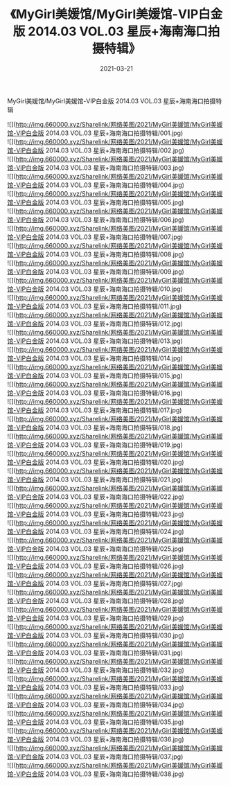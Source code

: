 ﻿---
layout: post
title:  《MyGirl美媛馆/MyGirl美媛馆-VIP白金版 2014.03 VOL.03 星辰+海南海口拍摄特辑》
date:   2021-03-21
img: http://img.660000.xyz/Sharelink/网络美图/2021/MyGirl美媛馆/MyGirl美媛馆-VIP白金版 2014.03 VOL.03 星辰+海南海口拍摄特辑/000.jpg
categories: [美女, 清纯, 唯美]
---

MyGirl美媛馆/MyGirl美媛馆-VIP白金版 2014.03 VOL.03 星辰+海南海口拍摄特辑

 ![](http://img.660000.xyz/Sharelink/网络美图/2021/MyGirl美媛馆/MyGirl美媛馆-VIP白金版 2014.03 VOL.03 星辰+海南海口拍摄特辑/001.jpg) <br>![](http://img.660000.xyz/Sharelink/网络美图/2021/MyGirl美媛馆/MyGirl美媛馆-VIP白金版 2014.03 VOL.03 星辰+海南海口拍摄特辑/002.jpg) <br>![](http://img.660000.xyz/Sharelink/网络美图/2021/MyGirl美媛馆/MyGirl美媛馆-VIP白金版 2014.03 VOL.03 星辰+海南海口拍摄特辑/003.jpg) <br>![](http://img.660000.xyz/Sharelink/网络美图/2021/MyGirl美媛馆/MyGirl美媛馆-VIP白金版 2014.03 VOL.03 星辰+海南海口拍摄特辑/004.jpg) <br>![](http://img.660000.xyz/Sharelink/网络美图/2021/MyGirl美媛馆/MyGirl美媛馆-VIP白金版 2014.03 VOL.03 星辰+海南海口拍摄特辑/005.jpg) <br>![](http://img.660000.xyz/Sharelink/网络美图/2021/MyGirl美媛馆/MyGirl美媛馆-VIP白金版 2014.03 VOL.03 星辰+海南海口拍摄特辑/006.jpg) <br>![](http://img.660000.xyz/Sharelink/网络美图/2021/MyGirl美媛馆/MyGirl美媛馆-VIP白金版 2014.03 VOL.03 星辰+海南海口拍摄特辑/007.jpg) <br>![](http://img.660000.xyz/Sharelink/网络美图/2021/MyGirl美媛馆/MyGirl美媛馆-VIP白金版 2014.03 VOL.03 星辰+海南海口拍摄特辑/008.jpg) <br>![](http://img.660000.xyz/Sharelink/网络美图/2021/MyGirl美媛馆/MyGirl美媛馆-VIP白金版 2014.03 VOL.03 星辰+海南海口拍摄特辑/009.jpg) <br>![](http://img.660000.xyz/Sharelink/网络美图/2021/MyGirl美媛馆/MyGirl美媛馆-VIP白金版 2014.03 VOL.03 星辰+海南海口拍摄特辑/010.jpg) <br>![](http://img.660000.xyz/Sharelink/网络美图/2021/MyGirl美媛馆/MyGirl美媛馆-VIP白金版 2014.03 VOL.03 星辰+海南海口拍摄特辑/011.jpg) <br>![](http://img.660000.xyz/Sharelink/网络美图/2021/MyGirl美媛馆/MyGirl美媛馆-VIP白金版 2014.03 VOL.03 星辰+海南海口拍摄特辑/012.jpg) <br>![](http://img.660000.xyz/Sharelink/网络美图/2021/MyGirl美媛馆/MyGirl美媛馆-VIP白金版 2014.03 VOL.03 星辰+海南海口拍摄特辑/013.jpg) <br>![](http://img.660000.xyz/Sharelink/网络美图/2021/MyGirl美媛馆/MyGirl美媛馆-VIP白金版 2014.03 VOL.03 星辰+海南海口拍摄特辑/014.jpg) <br>![](http://img.660000.xyz/Sharelink/网络美图/2021/MyGirl美媛馆/MyGirl美媛馆-VIP白金版 2014.03 VOL.03 星辰+海南海口拍摄特辑/015.jpg) <br>![](http://img.660000.xyz/Sharelink/网络美图/2021/MyGirl美媛馆/MyGirl美媛馆-VIP白金版 2014.03 VOL.03 星辰+海南海口拍摄特辑/016.jpg) <br>![](http://img.660000.xyz/Sharelink/网络美图/2021/MyGirl美媛馆/MyGirl美媛馆-VIP白金版 2014.03 VOL.03 星辰+海南海口拍摄特辑/017.jpg) <br>![](http://img.660000.xyz/Sharelink/网络美图/2021/MyGirl美媛馆/MyGirl美媛馆-VIP白金版 2014.03 VOL.03 星辰+海南海口拍摄特辑/018.jpg) <br>![](http://img.660000.xyz/Sharelink/网络美图/2021/MyGirl美媛馆/MyGirl美媛馆-VIP白金版 2014.03 VOL.03 星辰+海南海口拍摄特辑/019.jpg) <br>![](http://img.660000.xyz/Sharelink/网络美图/2021/MyGirl美媛馆/MyGirl美媛馆-VIP白金版 2014.03 VOL.03 星辰+海南海口拍摄特辑/020.jpg) <br>![](http://img.660000.xyz/Sharelink/网络美图/2021/MyGirl美媛馆/MyGirl美媛馆-VIP白金版 2014.03 VOL.03 星辰+海南海口拍摄特辑/021.jpg) <br>![](http://img.660000.xyz/Sharelink/网络美图/2021/MyGirl美媛馆/MyGirl美媛馆-VIP白金版 2014.03 VOL.03 星辰+海南海口拍摄特辑/022.jpg) <br>![](http://img.660000.xyz/Sharelink/网络美图/2021/MyGirl美媛馆/MyGirl美媛馆-VIP白金版 2014.03 VOL.03 星辰+海南海口拍摄特辑/023.jpg) <br>![](http://img.660000.xyz/Sharelink/网络美图/2021/MyGirl美媛馆/MyGirl美媛馆-VIP白金版 2014.03 VOL.03 星辰+海南海口拍摄特辑/024.jpg) <br>![](http://img.660000.xyz/Sharelink/网络美图/2021/MyGirl美媛馆/MyGirl美媛馆-VIP白金版 2014.03 VOL.03 星辰+海南海口拍摄特辑/025.jpg) <br>![](http://img.660000.xyz/Sharelink/网络美图/2021/MyGirl美媛馆/MyGirl美媛馆-VIP白金版 2014.03 VOL.03 星辰+海南海口拍摄特辑/026.jpg) <br>![](http://img.660000.xyz/Sharelink/网络美图/2021/MyGirl美媛馆/MyGirl美媛馆-VIP白金版 2014.03 VOL.03 星辰+海南海口拍摄特辑/027.jpg) <br>![](http://img.660000.xyz/Sharelink/网络美图/2021/MyGirl美媛馆/MyGirl美媛馆-VIP白金版 2014.03 VOL.03 星辰+海南海口拍摄特辑/028.jpg) <br>![](http://img.660000.xyz/Sharelink/网络美图/2021/MyGirl美媛馆/MyGirl美媛馆-VIP白金版 2014.03 VOL.03 星辰+海南海口拍摄特辑/029.jpg) <br>![](http://img.660000.xyz/Sharelink/网络美图/2021/MyGirl美媛馆/MyGirl美媛馆-VIP白金版 2014.03 VOL.03 星辰+海南海口拍摄特辑/030.jpg) <br>![](http://img.660000.xyz/Sharelink/网络美图/2021/MyGirl美媛馆/MyGirl美媛馆-VIP白金版 2014.03 VOL.03 星辰+海南海口拍摄特辑/031.jpg) <br>![](http://img.660000.xyz/Sharelink/网络美图/2021/MyGirl美媛馆/MyGirl美媛馆-VIP白金版 2014.03 VOL.03 星辰+海南海口拍摄特辑/032.jpg) <br>![](http://img.660000.xyz/Sharelink/网络美图/2021/MyGirl美媛馆/MyGirl美媛馆-VIP白金版 2014.03 VOL.03 星辰+海南海口拍摄特辑/033.jpg) <br>![](http://img.660000.xyz/Sharelink/网络美图/2021/MyGirl美媛馆/MyGirl美媛馆-VIP白金版 2014.03 VOL.03 星辰+海南海口拍摄特辑/034.jpg) <br>![](http://img.660000.xyz/Sharelink/网络美图/2021/MyGirl美媛馆/MyGirl美媛馆-VIP白金版 2014.03 VOL.03 星辰+海南海口拍摄特辑/035.jpg) <br>![](http://img.660000.xyz/Sharelink/网络美图/2021/MyGirl美媛馆/MyGirl美媛馆-VIP白金版 2014.03 VOL.03 星辰+海南海口拍摄特辑/036.jpg) <br>![](http://img.660000.xyz/Sharelink/网络美图/2021/MyGirl美媛馆/MyGirl美媛馆-VIP白金版 2014.03 VOL.03 星辰+海南海口拍摄特辑/037.jpg) <br>![](http://img.660000.xyz/Sharelink/网络美图/2021/MyGirl美媛馆/MyGirl美媛馆-VIP白金版 2014.03 VOL.03 星辰+海南海口拍摄特辑/038.jpg) <br>
